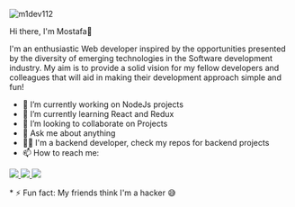 ![m1dev112](https://user-images.githubusercontent.com/81513055/212464161-466570bf-fab9-4e8a-a27f-f89111748b83.png)



Hi there, I'm Mostafa👋 
<p>I'm an enthusiastic Web developer inspired by the opportunities presented by the diversity of emerging technologies in the Software development industry. My aim is to provide a solid vision for my fellow developers and colleagues that will aid in making their development approach simple and fun!</p>

* 🔭 I’m currently working on NodeJs projects
* 🌱 I’m currently learning React and Redux
* 👯 I’m looking to collaborate on Projects
* 💬 Ask me about anything
* 👩‍💻 I'm a backend developer, check my repos for backend projects
* 📫 How to reach me: 
<p><a href="mostafaahmedmaa1@gmail.com"><img src="https://img.shields.io/badge/Gmail-D14836?style=for-the-badge&logo=gmail&logoColor=white"> </a>
<a href="https://www.linkedin.com/in/mostafamaa1/"><img src="https://img.shields.io/badge/LinkedIn-0077B5?style=for-the-badge&logo=linkedin&logoColor=white"> </a>
  <a href="https://www.instagram.com/m1tech_/"><img src="https://img.shields.io/badge/Instagram-E4405F?style=for-the-badge&logo=instagram&logoColor=white"></a></p>
* ⚡ Fun fact: My friends think I'm a hacker 😅
